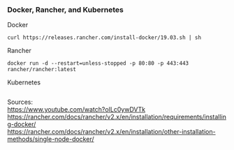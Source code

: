 ### Docker, Rancher, and Kubernetes  
  
Docker
```shell
curl https://releases.rancher.com/install-docker/19.03.sh | sh
```
  
Rancher  
```shell
docker run -d --restart=unless-stopped -p 80:80 -p 443:443 rancher/rancher:latest
```
  
Kubernetes
```shell

```
  
Sources:  
https://www.youtube.com/watch?oILc0ywDVTk  
https://rancher.com/docs/rancher/v2.x/en/installation/requirements/installing-docker/    
https://rancher.com/docs/rancher/v2.x/en/installation/other-installation-methods/single-node-docker/  
